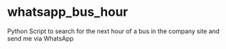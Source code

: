 # whatsapp_bus_hour
Python Script to search for the next hour of a bus in the company site and send me via WhatsApp

